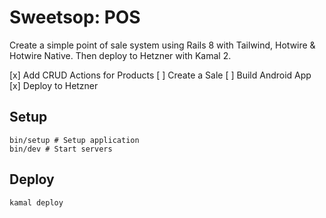 # Sweetsop: POS

Create a simple point of sale system using Rails 8 with Tailwind, Hotwire & Hotwire Native. Then deploy to Hetzner with Kamal 2.

[x] Add CRUD Actions for Products
[ ] Create a Sale
[ ] Build Android App
[x] Deploy to Hetzner

## Setup
```
bin/setup # Setup application
bin/dev # Start servers
```

## Deploy
```
kamal deploy
```